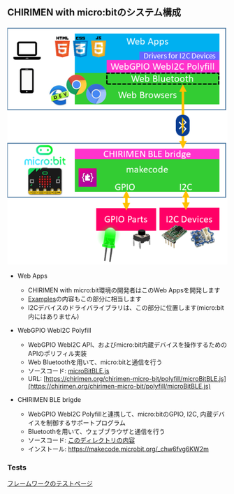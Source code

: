 ## CHIRIMEN with micro:bitのシステム構成

![block diagram](../imgs/chirimenMicrobitDiagram.png)

- Web Apps
   - CHIRIMEN with micro:bit環境の開発者はこのWeb Appsを開発します
   - [Examples](../examples/)の内容もこの部分に相当します
   - I2Cデバイスのドライバライブラリは、この部分に位置します(micro:bit内にはありません)
- WebGPIO WebI2C Polyfill
   - WebGPIO WebI2C API、およびmicro:bit内蔵デバイスを操作するためのAPIのポリフィル実装
   - Web Bluetoothを用いて、micro:bitと通信を行う
   - ソースコード: [microBitBLE.js](../polyfill/microBitBLE.js)
   - URL: [https://chirimen.org/chirimen-micro-bit/polyfill/microBitBLE.js](https://chirimen.org/chirimen-micro-bit/polyfill/microBitBLE.js)
   
- CHIRIMEN BLE brigde
   - WebGPIO WebI2C Polyfillと連携して、micro:bitのGPIO, I2C, 内蔵デバイスを制御するサポートプログラム
   - Bluetoothを用いて、ウェブブラウザと通信を行う
   - ソースコード: [このディレクトリの内容](https://github.com/chirimen-oh/chirimen-micro-bit/tree/master/micro-bit)
   - インストール:  <a href="link2original.html#https://makecode.microbit.org/_chw6fvg6KW2m" target="_blank">https://makecode.microbit.org/_chw6fvg6KW2m</a>


### Tests

[フレームワークのテストページ](../tests/)
